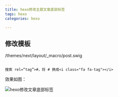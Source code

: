 ```yaml
---
title: hexo修改主题文章底部标签
tags: hexo
categories: hexo

---
```


## <span id="inline-blue">修改模板</span>
/themes/next/layout/_macro/post.swig

```shell

搜索 rel=“tag”>#，将 # 换成<i class="fa fa-tag"></i>
```

效果如图：

![hexo修改文章底部标签](/images/hexo/next/hexo_next_2021_01_10_001.png)






